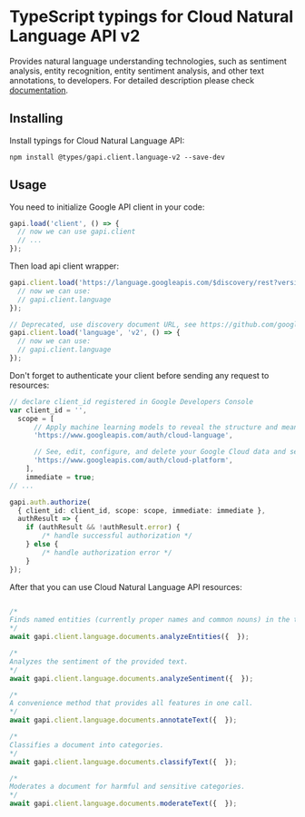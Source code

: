 # TypeScript typings for Cloud Natural Language API v2

Provides natural language understanding technologies, such as sentiment analysis, entity recognition, entity sentiment analysis, and other text annotations, to developers.
For detailed description please check [documentation](https://cloud.google.com/natural-language/).

## Installing

Install typings for Cloud Natural Language API:

```
npm install @types/gapi.client.language-v2 --save-dev
```

## Usage

You need to initialize Google API client in your code:

```typescript
gapi.load('client', () => {
  // now we can use gapi.client
  // ...
});
```

Then load api client wrapper:

```typescript
gapi.client.load('https://language.googleapis.com/$discovery/rest?version=v2', () => {
  // now we can use:
  // gapi.client.language
});
```

```typescript
// Deprecated, use discovery document URL, see https://github.com/google/google-api-javascript-client/blob/master/docs/reference.md#----gapiclientloadname----version----callback--
gapi.client.load('language', 'v2', () => {
  // now we can use:
  // gapi.client.language
});
```

Don't forget to authenticate your client before sending any request to resources:

```typescript
// declare client_id registered in Google Developers Console
var client_id = '',
  scope = [
      // Apply machine learning models to reveal the structure and meaning of text
      'https://www.googleapis.com/auth/cloud-language',

      // See, edit, configure, and delete your Google Cloud data and see the email address for your Google Account.
      'https://www.googleapis.com/auth/cloud-platform',
    ],
    immediate = true;
// ...

gapi.auth.authorize(
  { client_id: client_id, scope: scope, immediate: immediate },
  authResult => {
    if (authResult && !authResult.error) {
        /* handle successful authorization */
    } else {
        /* handle authorization error */
    }
});
```

After that you can use Cloud Natural Language API resources: <!-- TODO: make this work for multiple namespaces -->

```typescript

/*
Finds named entities (currently proper names and common nouns) in the text along with entity types, probability, mentions for each entity, and other properties.
*/
await gapi.client.language.documents.analyzeEntities({  });

/*
Analyzes the sentiment of the provided text.
*/
await gapi.client.language.documents.analyzeSentiment({  });

/*
A convenience method that provides all features in one call.
*/
await gapi.client.language.documents.annotateText({  });

/*
Classifies a document into categories.
*/
await gapi.client.language.documents.classifyText({  });

/*
Moderates a document for harmful and sensitive categories.
*/
await gapi.client.language.documents.moderateText({  });
```
